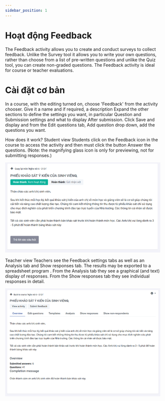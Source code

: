 ```yaml
---
sidebar_position: 1
---
```


# Hoạt động Feedback
The Feedback activity allows you to create and conduct surveys to collect feedback. Unlike the Survey tool it allows you to write your own questions, rather than choose from a list of pre-written questions and unlike the Quiz tool, you can create non-graded questions. The Feedback activity is ideal for course or teacher evaluations.

# Cài đặt cơ bản
In a course, with the editing turned on, choose 'Feedback' from the activity chooser.
Give it a name and if required, a description
Expand the other sections to define the settings you want, in particular Question and Submission settings and what to display After submission.
Click Save and display and from the Edit questions tab, Add question drop down, add the questions you want.

How does it work?
Student view
Students click on the Feedback icon in the course to access the activity and then must click the button Answer the questions. (Note: the magnifying glass icon is only for previewing, not for submitting responses.)

<img src='/static/files/feedbacks_document/student-view-activities.png'></img>

Teacher view
Teachers see the Feedback settings tabs as well as an Analysis tab and Show responses tab. The results may be exported to a spreadsheet program .
From the Analysis tab they see a graphical (and text) display of responses.
From the Show responses tab they see individual responses in detail.

<img src='/static/files/feedbacks_document/teacher-view.png'></img>

